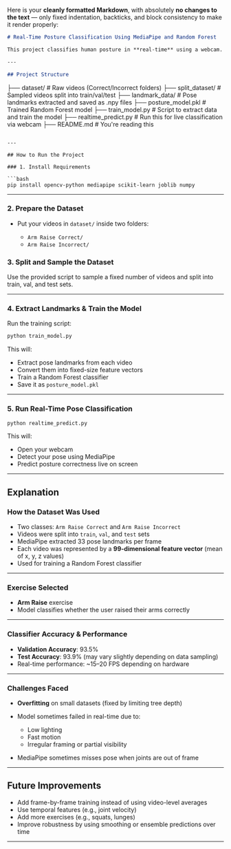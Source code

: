 Here is your **cleanly formatted Markdown**, with absolutely **no changes to the text** — only fixed indentation, backticks, and block consistency to make it render properly:

```markdown
# Real-Time Posture Classification Using MediaPipe and Random Forest

This project classifies human posture in **real-time** using a webcam. It uses **MediaPipe Pose** to extract body landmarks and a **Random Forest** model to classify the posture as either **Correct** or **Incorrect**.

---

## Project Structure

```

├── dataset/                   # Raw videos (Correct/Incorrect folders)
├── split\_dataset/            # Sampled videos split into train/val/test
├── landmark\_data/            # Pose landmarks extracted and saved as .npy files
├── posture\_model.pkl         # Trained Random Forest model
├── train\_model.py            # Script to extract data and train the model
├── realtime\_predict.py       # Run this for live classification via webcam
├── README.md                 # You're reading this

````

---

## How to Run the Project

### 1. Install Requirements

```bash
pip install opencv-python mediapipe scikit-learn joblib numpy
````

---

### 2. Prepare the Dataset

* Put your videos in `dataset/` inside two folders:

  * `Arm Raise Correct/`
  * `Arm Raise Incorrect/`

### 3. Split and Sample the Dataset

Use the provided script to sample a fixed number of videos and split into train, val, and test sets.

---

### 4. Extract Landmarks & Train the Model

Run the training script:

```bash
python train_model.py
```

This will:

* Extract pose landmarks from each video
* Convert them into fixed-size feature vectors
* Train a Random Forest classifier
* Save it as `posture_model.pkl`

---

### 5. Run Real-Time Pose Classification

```bash
python realtime_predict.py
```

This will:

* Open your webcam
* Detect your pose using MediaPipe
* Predict posture correctness live on screen

---

## Explanation

### How the Dataset Was Used

* Two classes: `Arm Raise Correct` and `Arm Raise Incorrect`
* Videos were split into `train`, `val`, and `test` sets
* MediaPipe extracted 33 pose landmarks per frame
* Each video was represented by a **99-dimensional feature vector** (mean of x, y, z values)
* Used for training a Random Forest classifier

---

### Exercise Selected

* **Arm Raise** exercise
* Model classifies whether the user raised their arms correctly

---

### Classifier Accuracy & Performance

* **Validation Accuracy**: 93.5%
* **Test Accuracy**: 93.9% (may vary slightly depending on data sampling)
* Real-time performance: \~15–20 FPS depending on hardware

---

### Challenges Faced

* **Overfitting** on small datasets (fixed by limiting tree depth)
* Model sometimes failed in real-time due to:

  * Low lighting
  * Fast motion
  * Irregular framing or partial visibility
* MediaPipe sometimes misses pose when joints are out of frame

---

## Future Improvements

* Add frame-by-frame training instead of using video-level averages
* Use temporal features (e.g., joint velocity)
* Add more exercises (e.g., squats, lunges)
* Improve robustness by using smoothing or ensemble predictions over time

---

```


```
